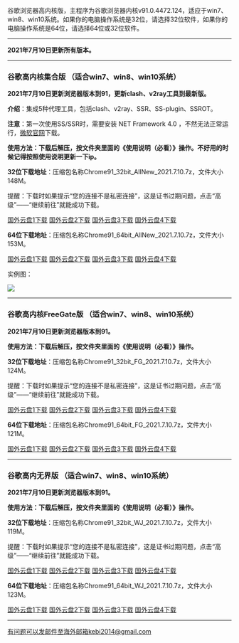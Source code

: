 谷歌浏览器高内核版，主程序为谷歌浏览器内核v91.0.4472.124，适应于win7、win8、win10系统。如果你的电脑操作系统是32位，请选择32位软件，如果你的电脑操作系统是64位，请选择64位或32位软件。

***

**2021年7月10日更新所有版本。**

***

### 谷歌高内核集合版  （适合win7、win8、win10系统）

**2021年7月10日更新浏览器版本到91，更新clash、v2ray工具到最新版。**

**介绍**：集成5种代理工具，包括clash、v2ray、SSR、SS-plugin、SSROT。

**注意**：第一次使用SS/SSR时，需要安装 NET Framework 4.0 ，不然无法正常运行，[微软官网](https://www.microsoft.com/zh-cn/download/details.aspx?id=17718)下载。

**使用方法：下载后解压，按文件夹里面的《使用说明（必看）》操作。不好用的时候记得按照使用说明更新一下ip。**

**32位下载地址**：压缩包名称Chrome91_32bit_AllNew_2021.7.10.7z，文件大小148M。

提醒：下载时如果提示“您的连接不是私密连接”，这是证书过期问题，点击“高级”——“继续前往”就能成功下载。

[国外云盘1下载](https://tr101.free4444.xyz/Chrome91_32bit_AllNew_2021.7.10.7z) 
[国外云盘2下载](https://tr61.free4444.xyz/Chrome91_32bit_AllNew_2021.7.10.7z) 
[国外云盘3下载](http://tr91.free4444.xyz/Chrome91_32bit_AllNew_2021.7.10.7z) 
[国外云盘4下载](https://tr71.free4444.xyz/Chrome91_32bit_AllNew_2021.7.10.7z) 

**64位下载地址**：压缩包名称Chrome91_64bit_AllNew_2021.7.10.7z，文件大小153M。

[国外云盘1下载](https://tr101.free4444.xyz/Chrome91_64bit_AllNew_2021.7.10.7z) 
[国外云盘2下载](https://tr61.free4444.xyz/Chrome91_64bit_AllNew_2021.7.10.7z) 
[国外云盘3下载](http://tr91.free4444.xyz/Chrome91_64bit_AllNew_2021.7.10.7z) 
[国外云盘4下载](https://tr71.free4444.xyz/Chrome91_64bit_AllNew_2021.7.10.7z) 

实例图：

![](https://cdn.jsdelivr.net/gh/Alvin9999/pac2/softimag/chrome90-2.PNG)

***

### 谷歌高内核FreeGate版  （适合win7、win8、win10系统）

**2021年7月10日更新浏览器版本到91。**

**使用方法：下载后解压，按文件夹里面的《使用说明（必看）》操作。**

**32位下载地址**：压缩包名称Chrome91_32bit_FG_2021.7.10.7z，文件大小124M。

提醒：下载时如果提示“您的连接不是私密连接”，这是证书过期问题，点击“高级”——“继续前往”就能成功下载。

[国外云盘1下载](https://tr101.free4444.xyz/Chrome91_32bit_FG_2021.7.10.7z) 
[国外云盘2下载](https://tr71.free4444.xyz/Chrome91_32bit_FG_2021.7.10.7z) 
[国外云盘3下载](https://tr61.free4444.xyz/Chrome91_32bit_FG_2021.7.10.7z) 
[国外云盘4下载](http://tr91.free4444.xyz/Chrome91_32bit_FG_2021.7.10.7z) 

**64位下载地址**：压缩包名称Chrome91_64bit_FG_2021.7.10.7z，文件大小121M。

[国外云盘1下载](https://tr101.free4444.xyz/Chrome91_64bit_FG_2021.7.10.7z) 
[国外云盘2下载](https://tr71.free4444.xyz/Chrome91_64bit_FG_2021.7.10.7z) 
[国外云盘3下载](https://tr61.free4444.xyz/Chrome91_64bit_FG_2021.7.10.7z) 
[国外云盘4下载](http://tr91.free4444.xyz/Chrome91_64bit_FG_2021.7.10.7z) 

***

### 谷歌高内无界版  （适合win7、win8、win10系统）

**2021年7月10日更新浏览器版本到91。**

**使用方法：下载后解压，按文件夹里面的《使用说明（必看）》操作。**

**32位下载地址**：压缩包名称Chrome91_32bit_WJ_2021.7.10.7z，文件大小119M。

提醒：下载时如果提示“您的连接不是私密连接”，这是证书过期问题，点击“高级”——“继续前往”就能成功下载。

[国外云盘1下载](https://tr101.free4444.xyz/Chrome91_32bit_WJ_2021.7.10.7z) 
[国外云盘2下载](https://tr71.free4444.xyz/Chrome91_32bit_WJ_2021.7.10.7z) 
[国外云盘3下载](https://tr61.free4444.xyz/Chrome91_32bit_WJ_2021.7.10.7z) 
[国外云盘4下载](http://tr91.free4444.xyz/Chrome91_32bit_WJ_2021.7.10.7z) 

**64位下载地址**：压缩包名称Chrome91_64bit_WJ_2021.7.10.7z，文件大小123M。

[国外云盘1下载](https://tr101.free4444.xyz/Chrome91_64bit_WJ_2021.7.10.7z) 
[国外云盘2下载](https://tr71.free4444.xyz/Chrome91_64bit_WJ_2021.7.10.7z) 
[国外云盘3下载](https://tr61.free4444.xyz/Chrome91_64bit_WJ_2021.7.10.7z) 
[国外云盘4下载](http://tr91.free4444.xyz/Chrome91_64bit_WJ_2021.7.10.7z) 

***

有问题可以发邮件至海外邮箱kebi2014@gmail.com